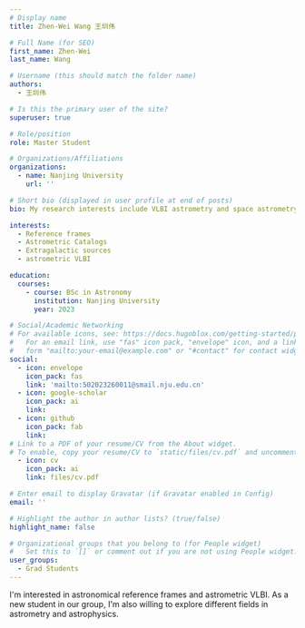 ```yaml
---
# Display name
title: Zhen-Wei Wang 王圳伟

# Full Name (for SEO)
first_name: Zhen-Wei 
last_name: Wang

# Username (this should match the folder name)
authors:
  - 王圳伟

# Is this the primary user of the site?
superuser: true

# Role/position
role: Master Student

# Organizations/Affiliations
organizations:
  - name: Nanjing University
    url: ''

# Short bio (displayed in user profile at end of posts)
bio: My research interests include VLBI astrometry and space astrometry.

interests:
  - Reference frames
  - Astrometric Catalogs
  - Extragalactic sources
  - astrometric VLBI

education:
  courses:
    - course: BSc in Astronomy
      institution: Nanjing University
      year: 2023

# Social/Academic Networking
# For available icons, see: https://docs.hugoblox.com/getting-started/page-builder/#icons
#   For an email link, use "fas" icon pack, "envelope" icon, and a link in the
#   form "mailto:your-email@example.com" or "#contact" for contact widget.
social:
  - icon: envelope
    icon_pack: fas
    link: 'mailto:502023260011@smail.nju.edu.cn'
  - icon: google-scholar
    icon_pack: ai
    link: 
  - icon: github
    icon_pack: fab
    link: 
# Link to a PDF of your resume/CV from the About widget.
# To enable, copy your resume/CV to `static/files/cv.pdf` and uncomment the lines below.
  - icon: cv
    icon_pack: ai
    link: files/cv.pdf

# Enter email to display Gravatar (if Gravatar enabled in Config)
email: ''

# Highlight the author in author lists? (true/false)
highlight_name: false

# Organizational groups that you belong to (for People widget)
#   Set this to `[]` or comment out if you are not using People widget.
user_groups:
  - Grad Students
--- 
```


I'm interested in astronomical reference frames and astrometric VLBI. As a new student in our group, I'm also willing to explore different fields in astrometry and astrophysics.
